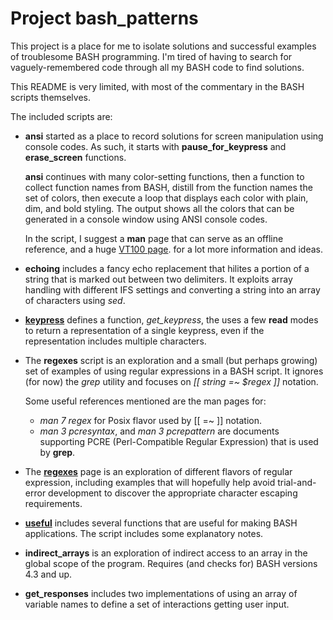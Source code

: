 # Project bash_patterns

This project is a place for me to isolate solutions and successful
examples of troublesome BASH programming.  I'm tired of having to
search for vaguely-remembered code through all my BASH code
to find solutions.

This README is very limited, with most of the commentary in the
BASH scripts themselves.

The included scripts are:

- **ansi** started as a place to record solutions for
  screen manipulation using console codes.  As such, it
  starts with **pause_for_keypress** and **erase_screen**
  functions.

  **ansi** continues with many color-setting functions,
  then a function to collect function names from BASH,
  distill from the function names the set of colors,
  then execute a loop that displays each color with plain,
  dim, and bold styling.  The output shows all the colors
  that can be generated in a console window using ANSI
  console codes.

  In the script, I suggest a **man** page that can serve
  as an offline reference, and a huge [VT100 page](https://vt100.net/docs/vt510-rm/chapter4.html).
  for a lot more information and ideas.

- **echoing** includes a fancy echo replacement that hilites
  a portion of a string that is marked out between two delimiters.
  It exploits array handling with different IFS settings and
  converting a string into an array of characters using *sed*.

- [**keypress**](README_keypress.md) defines a function,
  *get_keypress*, the uses a few **read** modes to return
  a representation of a single keypress, even if the
  representation includes multiple characters.

- The **regexes** script is an exploration and a small
  (but perhaps growing) set of examples of using regular
  expressions in a BASH script.  It ignores (for now) the
  *grep* utility and focuses on *[[ string =~ $regex ]]* notation.

  Some useful references mentioned are the man pages for:
  - *man 7 regex* for Posix flavor used by [[ =~ ]] notation.
  - *man 3 pcresyntax*, and *man 3 pcrepattern* are documents
    supporting PCRE (Perl-Compatible Regular Expression) that is
    used by **grep**.

- The [**regexes**](README_regexes.md) page is an exploration of
  different flavors of regular expression, including examples
  that will hopefully help avoid trial-and-error development
  to discover the appropriate character escaping requirements.

- [**useful**](README_useful.md) includes several functions that
  are useful for making BASH applications.  The script includes
  some explanatory notes.

- **indirect_arrays** is an exploration of indirect access
  to an array in the global scope of the program.  Requires
  (and checks for) BASH versions 4.3 and up.

- **get_responses** includes two implementations of using
  an array of variable names to define a set of interactions
  getting user input.

